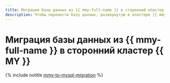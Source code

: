 ```yaml
---
title: Миграция базы данных из {{ mmy-full-name }} в сторонний кластер {{ MY }}
description: Чтобы перенести базу данных, развернутую в кластере {{ mmy-name }}, на сторонний кластер {{ MY }}, перенесите данные, закройте старую базу данных на запись и переведите нагрузку на сторонний кластер.
---
```


# Миграция базы данных из {{ mmy-full-name }} в сторонний кластер {{ MY }}

{% include notitle [mmy-to-mysql-migration](../../_tutorials/dataplatform/mmy-to-mysql-migration.md) %}
